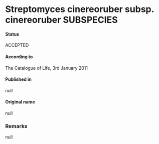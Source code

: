 # Streptomyces cinereoruber subsp. cinereoruber SUBSPECIES

#### Status
ACCEPTED

#### According to
The Catalogue of Life, 3rd January 2011

#### Published in
null

#### Original name
null

### Remarks
null